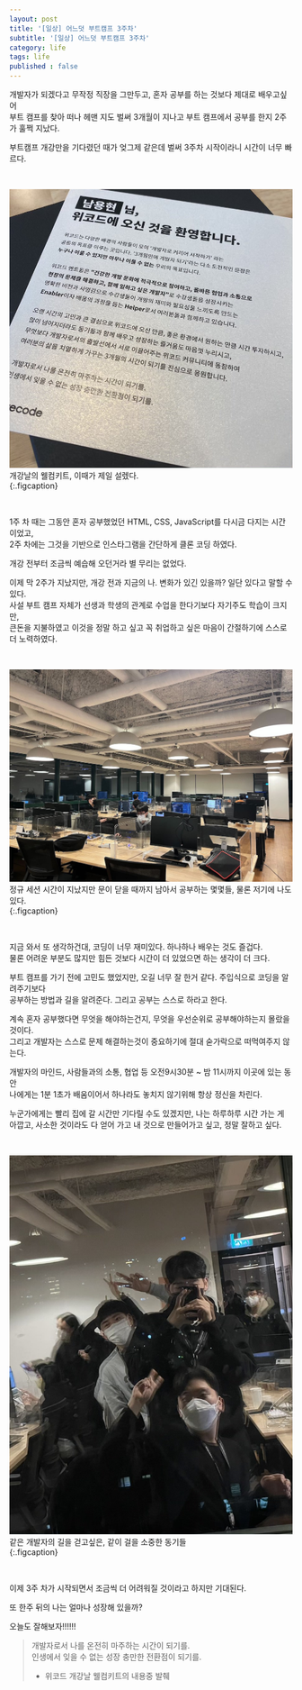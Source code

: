 ```yaml
---
layout: post
title: '[일상] 어느덧 부트캠프 3주차'
subtitle: '[일상] 어느덧 부트캠프 3주차'
category: life
tags: life
published : false
---
```


<!-- more -->

개발자가 되겠다고 무작정 직장을 그만두고, 혼자 공부를 하는 것보다 제대로 배우고싶어  
부트 캠프를 찾아 떠나 헤맨 지도 벌써 3개월이 지나고 부트 캠프에서 공부를 한지 2주가 훌쩍 지났다.  

부트캠프 개강만을 기다렸던 때가 엊그제 같은데 벌써 3주차 시작이라니 시간이 너무 빠르다.  

<br>  


![개강](/assets/img/life/2022-03-14-life/one.jpg)
개강날의 웰컴키트, 이때가 제일 설렜다.  
{:.figcaption}  

<br>  

1주 차 때는 그동안 혼자 공부했었던 HTML, CSS, JavaScript를 다시금 다지는 시간이었고,  
2주 차에는 그것을 기반으로 인스타그램을 간단하게 클론 코딩 하였다.  

개강 전부터 조금씩 예습해 오던거라 별 무리는 없었다.  

이제 막 2주가 지났지만, 개강 전과 지금의 나. 변화가 있긴 있을까? 일단 있다고 말할 수 있다.  
사설 부트 캠프 자체가 선생과 학생의 관계로 수업을 한다기보다 자기주도 학습이 크지만,  
큰돈을 지불하였고 이것을 정말 하고 싶고 꼭 취업하고 싶은 마음이 간절하기에 스스로 더 노력하였다.  

<br>  

![개강](/assets/img/life/2022-03-14-life/two.jpg)
정규 세션 시간이 지났지만 문이 닫을 때까지 남아서 공부하는 몇몇들, 물론 저기에 나도 있다.  
{:.figcaption}  

<br>  

지금 와서 또 생각하건대, 코딩이 너무 재미있다. 하나하나 배우는 것도 즐겁다.  
물론 어려운 부분도 많지만 힘든 것보다 시간이 더 있었으면 하는 생각이 더 크다.  

부트 캠프를 가기 전에 고민도 했었지만, 오길 너무 잘 한거 같다. 주입식으로 코딩을 알려주기보다  
공부하는 방법과 길을 알려준다. 그리고 공부는 스스로 하라고 한다.  

계속 혼자 공부했다면 무엇을 해야하는건지, 무엇을 우선순위로 공부해야하는지 몰랐을 것이다.  
그리고 개발자는 스스로 문제 해결하는것이 중요하기에 절대 숟가락으로 떠먹여주지 않는다.  

개발자의 마인드, 사람들과의 소통, 협업 등 오전9시30분 ~ 밤 11시까지 이곳에 있는 동안  
나에게는 1분 1초가 배움이어서 하나라도 놓치지 않기위해 항상 정신을 차린다.  

누군가에게는 빨리 집에 갈 시간만 기다릴 수도 있겠지만, 나는 하루하루 시간 가는 게 아깝고,
사소한 것이라도 다 얻어 가고 내 것으로 만들어가고 싶고, 정말 잘하고 싶다.  

<br>  

![동기](/assets/img/life/2022-03-14-life/three.jpg)
같은 개발자의 길을 걷고싶은, 같이 걸을 소중한 동기들  
{:.figcaption}  

<br>  

이제 3주 차가 시작되면서 조금씩 더 어려워질 것이라고 하지만 기대된다.  

또 한주 뒤의 나는 얼마나 성장해 있을까?  

오늘도 잘해보자!!!!!!

>개발자로서 나를 온전히 마주하는 시간이 되기를.  
>인생에서 잊을 수 없는 성장 충만한 전환점이 되기를.  
> - 위코드 개강날 웰컴키트의 내용중 발췌  
